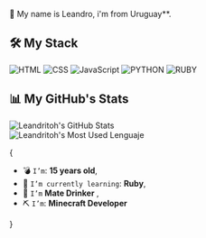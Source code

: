 📌 My name is Leandro, i'm from Uruguay**.

## 🛠 My Stack

![HTML](https://img.shields.io/badge/HTML-000?style=for-the-badge&logo=html5) ![CSS](https://img.shields.io/badge/CSS-000?style=for-the-badge&logo=css3&logoColor=1572B6) ![JavaScript](https://img.shields.io/badge/JavaScript-000?style=for-the-badge&logo=javascript) ![PYTHON](https://img.shields.io/badge/python-3670A0?style=for-the-badge&logo=python&logoColor=ffdd54)
![RUBY](https://img.shields.io/badge/Ruby-CC342D?style=for-the-badge&logo=ruby&logoColor=white)

## 📊 My GitHub's Stats

![Leandritoh's GitHub Stats](https://github-readme-stats.vercel.app/api?username=Leandritoh&show_icons=true&title_color=fff&bg_color=90,3a0943,000&text_color=fff&icon_color=c435e8&hide_border=true) <br>
![Leandritoh's Most Used Lenguaje](https://github-readme-stats.vercel.app/api/top-langs/?username=Leandritoh&theme=blue-green) <br>



{

* 💣 `I’m`: **15 years old**,
* 🌱 `I’m currently learning`: **Ruby**,
* 🧉 `I’m` **Mate Drinker**  ,
* ⛏️ `I’m`: **Minecraft Developer**  

}  

